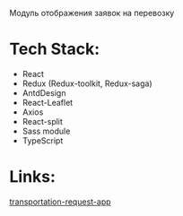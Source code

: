 Модуль отображения заявок на перевозку

# Tech Stack:
- React
- Redux (Redux-toolkit, Redux-saga)
- AntdDesign
- React-Leaflet
- Axios
- React-split
- Sass module
- TypeScript

# Links:

[transportation-request-app](https://transportation-request-app.vercel.app//)